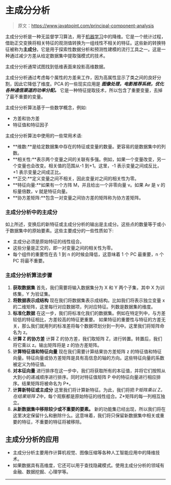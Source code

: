 # 主成分分析

> 原文：<https://www.javatpoint.com/principal-component-analysis>

主成分分析是一种无监督学习算法，用于[机器学习](https://www.javatpoint.com/machine-learning)中的降维。它是一个统计过程，借助正交变换将相关特征的观测值转换为一组线性不相关的特征。这些新的转换特征被称为**主成分**。它是用于探索性数据分析和预测性建模的流行工具之一。这是一种通过减少方差从给定数据集中提取强模式的技术。

主成分分析通常试图找到低维表面来投影高维数据。

主成分分析通过考虑每个属性的方差来工作，因为高属性显示了类之间的良好分割，因此它降低了维度。PCA 的一些现实应用是 ***图像处理，电影推荐系统，优化各种通信渠道的功率分配。*** 它是一种特征提取技术，所以包含了重要变量，去掉了最不重要的变量。

主成分分析算法基于一些数学概念，例如:

*   方差和协方差
*   特征值和特征因子

主成分分析算法中使用的一些常用术语:

*   **维数:**是给定数据集中存在的特征或变量的数量。更容易的是数据集中的列数。
*   **相关性:**表示两个变量之间的关联有多强。例如，如果一个变量改变，另一个变量也会改变。相关值的范围从-1 到+1。这里，-1 表示变量之间成反比，+1 表示变量之间成正比。
*   **正交:**定义变量之间不相关，因此变量对之间的相关性为零。
*   **特征向量:**如果有一个方阵 M，并且给出一个非零向量 v。如果 Av 是 v 的标量倍数，v 就是特征向量。
*   **协方差矩阵:**包含一对变量之间协方差的矩阵称为协方差矩阵。

### 主成分分析中的主成分

如上所述，变换后的新特征或主成分分析的输出是主成分。这些点的数量等于或小于数据集中的原始要素。这些主要成分的一些性质如下:

*   主成分必须是原始特征的线性组合。
*   这些分量是正交的，即一对变量之间的相关性为零。
*   每个组件的重要性在去 1 到 n 的时候会降低，这意味着 1 个 PC 最重要，n 个 PC 将最不重要。

### 主成分分析算法步骤

1.  **获取数据集**
    首先，我们需要将输入数据集分为 X 和 Y 两个子集，其中 X 为训练集，Y 为验证集。
2.  **将数据表示成结构**
    现在我们将数据集表示成结构。比如我们将表示独立变量 x 的二维矩阵，这里每行对应数据项，列对应特征。列数是数据集的维度。
3.  **标准化数据**
    在这一步，我们将标准化我们的数据集。例如在特定列中，与方差较低的特征相比，方差较高的特征更重要。
    如果特征的重要性与特征的方差无关，那么我们就用列的标准差将每个数据项划分到一列中。这里我们将矩阵命名为 z。
4.  **计算 Z 的协方差**
    计算 Z 的协方差，我们取矩阵 Z，进行转置。转置后，我们将它乘以 z。输出矩阵将是 z 的协方差矩阵。
5.  **计算特征值和特征向量**
    现在我们需要计算结果协方差矩阵 z 的特征值和特征向量。特征向量或协方差矩阵是具有高信息的轴的方向。这些特征向量的系数被定义为特征值。
6.  **对本征向量**
    进行排序在这一步中，我们将获取所有的本征值，并将它们按照从大到小的递减顺序进行排序。同时对特征值矩阵 P 中的特征向量进行相应排序。结果矩阵将被命名为 P*。
7.  **计算新特征或主成分**
    这里我们将计算新特征。为此，我们将把 P*矩阵乘以 Z。在结果矩阵 Z*中，每个观察都是原始特征的线性组合。Z*矩阵的每一列相互独立。
8.  **从新数据集中移除较少或不重要的要素。**
    新的功能集已经出现，所以我们将在这里决定保留什么和删除什么。这意味着，我们将只保留新数据集中相关或重要的特征，不重要的特征将被移除。

## 主成分分析的应用

*   主成分分析主要用作计算机视觉、图像压缩等各种人工智能应用中的降维技术。
*   如果数据具有高维度，它还可以用于查找隐藏模式。使用主成分分析的领域有金融、数据挖掘、心理学等。

* * *
